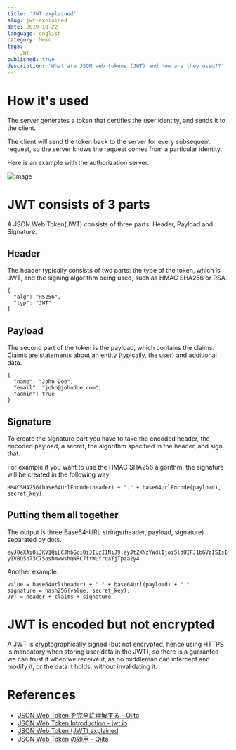 ```yaml
---
title: 'JWT explained'
slug: jwt-explained
date: 2019-10-22
language: english
category: Memo
tags:
  - JWT
published: true
description: 'What are JSON web tokens (JWT) and how are they used??'
---
```


# How it's used

The server generates a token that certifies the user identity, and sends it to the client.

The client will send the token back to the server for every subsequent request, so the server knows the request comes from a particular identity.

Here is an example with the authorization server.

![image](https://user-images.githubusercontent.com/32632542/67341736-5c476780-f56b-11e9-9906-0dd6fdfe6182.png)

# JWT consists of 3 parts

A JSON Web Token(JWT) consists of three parts: Header, Payload and Signature.

## Header

The header typically consists of two parts: the type of the token, which is JWT, and the signing algorithm being used, such as HMAC SHA256 or RSA.

```
{
  "alg": "HS256",
  "typ": "JWT"
}
```

## Payload

The second part of the token is the payload, which contains the claims. Claims are statements about an entity (typically, the user) and additional data.

```
{
  "name": "John Doe",
  "email": "john@johndoe.com",
  "admin": true
}
```

## Signature

To create the signature part you have to take the encoded header, the encoded payload, a secret, the algorithm specified in the header, and sign that.

For example if you want to use the HMAC SHA256 algorithm, the signature will be created in the following way:

```
HMACSHA256(base64UrlEncode(header) + "." + base64UrlEncode(payload), secret_key)
```

## Putting them all together

The output is three Base64-URL strings(header, payload, signature) separated by dots.

```
eyJ0eXAiOiJKV1QiLCJhbGciOiJIUzI1NiJ9.eyJtZXNzYWdlIjoiSldUIFJ1bGVzISIsImlhdCI6MTQ1OTQ0ODExOSwiZXhwIjoxNDU5NDU0NTE5fQ.-yIVBD5b73C75osbmwwshQNRC7frWUYrqaTjTpza2y4
```

Another example.

```
value = base64url(header) + "." + base64url(payload) + "."
signature = hash256(value, secret_key);
JWT = header + claims + signature
```

# JWT is encoded but not encrypted

A JWT is cryptographically signed (but not encrypted, hence using HTTPS is mandatory when storing user data in the JWT), so there is a guarantee we can trust it when we receive it, as no middleman can intercept and modify it, or the data it holds, without invalidating it.

# References

- [JSON Web Token を完全に理解する - Qiita](https://qiita.com/k_k_hogetaro/items/0c97f42ecb8207767db2)
- [JSON Web Token Introduction - jwt.io](https://jwt.io/introduction/)
- [JSON Web Token (JWT) explained](https://flaviocopes.com/jwt/)
- [JSON Web Token の効用 - Qiita](https://qiita.com/kaiinui/items/21ec7cc8a1130a1a103a)

